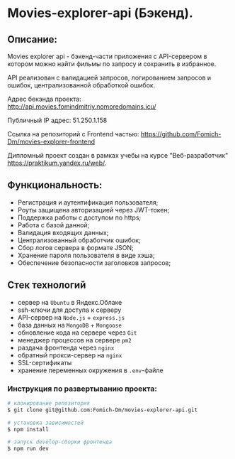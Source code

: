 # Movies-explorer-api (Бэкенд).

## Описание:

Movies explorer api - бэкенд-части приложения с API-сервером в котором можно найти фильмы по запросу и сохранить в избранное.

API реализован с валидацией запросов, логированием запросов и ошибок, централизованной обработкой ошибок.

Адрес бекэнда проекта: http://api.movies.fomindmitriy.nomoredomains.icu/

Публичный IP адрес: 51.250.1.158

Ссылка на репозиторий с Frontend частью: https://github.com/Fomich-Dm/movies-explorer-frontend

Дипломный проект создан в рамках учебы на курсе "Веб-разработчик" https://praktikum.yandex.ru/web/.

## Функциональность:
- Регистрация и аутентификация пользователя;
- Роуты защищена авторизацией через JWT-токен;
- Поддержка работы с доступом по https;
- Работа с базой данной;
- Валидация входящих данных;
- Централизованный обработчик ошибок;
- Сбор логов сервера в формате JSON;
- Хранение пароля пользователя в виде хэша;
- Обеспечение безопасности заголовков запросов;

## Стек технологий
- сервер на `Ubuntu` в Яндекс.Облаке
- ssh-ключи для доступа к серверу
- API-сервер на `Node.js` + `express.js`
- база данных на `MongoDB` + `Mongoose`
- обновление кода на сервере через `Git`
- менеджер процессов на сервере `pm2`
- раздача фронтенда через `nginx`
- обратный прокси-сервер на `nginx`
- SSL-сертификаты
- хранение переменных окружения в `.env`-файле

### Инструкция по развертыванию проекта:
```bash
# клонирование репозитория
$ git clone git@github.com:Fomich-Dm/movies-explorer-api.git

# установка зависимостей
$ npm install

# запуск develop-сборки фронтенда
$ npm run dev
